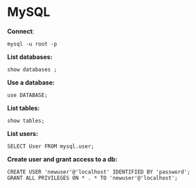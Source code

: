 # MySQL

**Connect**:
```
mysql -u root -p
```

**List databases:**
```
show databases ;
```

**Use a database:**
```
use DATABASE;
```

**List tables:**
```
show tables;
```

**List users:**
```
SELECT User FROM mysql.user;
```

**Create user and grant access to a db:**
```
CREATE USER 'newuser'@'localhost' IDENTIFIED BY 'password';
GRANT ALL PRIVILEGES ON * . * TO 'newuser'@'localhost';
```
